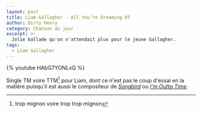 ```yaml
---
layout: post
title: Liam Gallagher - All You’re Dreaming Of
author: Dirty Henry
category: Chanson du jour
excerpt: >-
  Jolie ballade qu'on n'attendait plus pour le jeune Gallagher.
tags:
  - Liam Gallagher
---
```


{% youtube HAbG7YONLxQ %}

Single TM voire TTM[^1] pour Liam, dont ce n'est pas le coup d'essai en la
matière puisqu'il est aussi le compositeur de [_Songbird_][1] ou [_I'm Outta
Time_][2].

[^1]: trop mignon voire trop trop mignon

[1]:
  https://open.spotify.com/track/2tBxJ43XiwEzhf7Xalc5UG?si=xPZ_0nYjTx-LbqWAd97qzg
[2]:
  https://open.spotify.com/track/4aSd0vbnxF53nvAdzpLYXQ?si=fBem72YGR9KHAcwN6QR6XA
